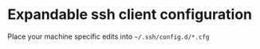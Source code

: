 # Expandable ssh client configuration

Place your machine specific edits into `~/.ssh/config.d/*.cfg`
